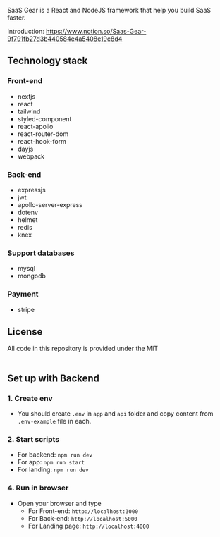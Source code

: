 
SaaS Gear is a React and NodeJS framework that help you build SaaS faster.


Introduction: https://www.notion.so/Saas-Gear-9f791fb27d3b440584e4a5408e19c8d4

## Technology stack

### Front-end
- nextjs
- react
- tailwind
- styled-component
- react-apollo
- react-router-dom
- react-hook-form
- dayjs
- webpack

### Back-end
- expressjs
- jwt
- apollo-server-express
- dotenv
- helmet
- redis
- knex

### Support databases
- mysql
- mongodb

### Payment
- stripe

## License
All code in this repository is provided under the MIT  
<br>
  
## Set up with Backend
### 1. Create env  
  + You should create `.env` in `app` and `api` folder and copy content from `.env-example` file in each.

### 2. Start scripts
  + For backend: `npm run dev`
  + For app: `npm run start`
  + For landing: `npm run dev`
### 4. Run in browser
  + Open your browser and type
    + For Front-end: `http://localhost:3000`
    + For Back-end: `http://localhost:5000`
    + For Landing page: `http://localhost:4000`
